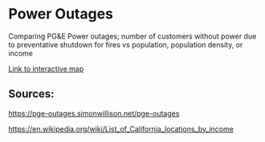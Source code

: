 # Power Outages

Comparing PG&E Power outages; number of customers without power due to preventative shutdown for fires vs population, population density, or income

[Link to interactive map](https://conwayhsieh.github.io/PowerOutages/poweroutages_income.html)

## Sources:

https://pge-outages.simonwillison.net/pge-outages

https://en.wikipedia.org/wiki/List_of_California_locations_by_income
